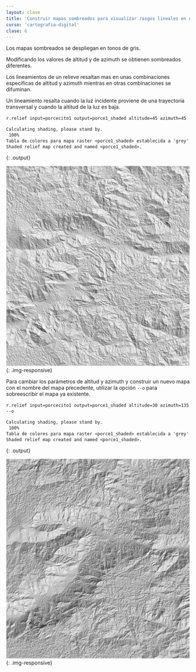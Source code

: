 ```yaml
---
layout: clase
title: 'Construir mapas sombreados para visualizar rasgos lineales en el relieve (lineamientos)'
curso: 'cartografia-digital'
clase: 6
---
```


Los mapas sombreados se despliegan en tonos de gris.

Modificando los valores de altitud y de azimuth se obtienen sombreados diferentes.

Los lineamientos de un relieve resaltan mas en unas combinaciones especificas de altitud y azimuth mientras en otras combinaciones se difuminan.

Un lineamiento resalta cuando la luz incidente proviene de una trayectoria transversal y cuando la altitud de la luz es baja.

~~~
r.relief input=porcecito1 output=porce1_shaded altitude=45 azimuth=45
~~~

~~~
Calculating shading, please stand by.
 100%
Tabla de colores para mapa raster <porce1_shaded> establecida a 'grey'
Shaded relief map created and named <porce1_shaded>.
~~~
{: .output}

![Mapa sombreado con altitud 45° y azimuth 45°](/cartografia-digital/images/porce1_shaded45_45.png){: .img-responsive}

Para cambiar los parámetros de altitud y azimuth y construir un nuevo
mapa con el nombre del mapa precedente, utilizar la opción `--o` para
sobreescribir el mapa ya existente.

~~~
r.relief input=porcecito1 output=porce1_shaded altitude=30 azimuth=135 --o
~~~

~~~
Calculating shading, please stand by.
 100%
Tabla de colores para mapa raster <porce1_shaded> establecida a 'grey'
Shaded relief map created and named <porce1_shaded>.
~~~
{: .output}

![Mapa sombreado con altitud 30° y azimuth 135°](/cartografia-digital/images/porce1_shaded30_135.png){: .img-responsive}


<!-- Agregar contenido sobre visualización HIS del mapa de relieve sombreado -->
